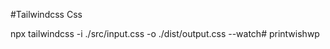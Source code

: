 #Tailwindcss Css




npx tailwindcss -i ./src/input.css -o ./dist/output.css --watch#   p r i n t w i s h w p  
 